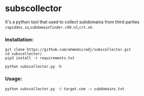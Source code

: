 # subscollector

It's a python tool that used to collect subdomains from third parties `rapiddns.io`,`subdomainfinder.c99.nl`,`crt.sh`.

### Installation:

```
git clone https://github.com/ahmedsiradj/subscollector.git
cd subscollector/
pip3 install -r requirements.txt
```

```
python subscollector.py -h
```

### Usage:

```bash
python subscollector.py -d target.com -o subdomains.txt
```
